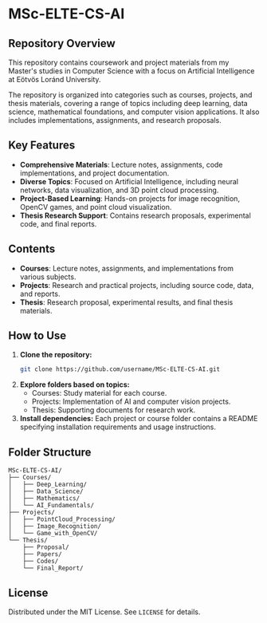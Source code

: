 # MSc-ELTE-CS-AI

## Repository Overview
This repository contains coursework and project materials from my Master's studies in Computer Science with a focus on Artificial Intelligence at Eötvös Loránd University.

The repository is organized into categories such as courses, projects, and thesis materials, covering a range of topics including deep learning, data science, mathematical foundations, and computer vision applications. It also includes implementations, assignments, and research proposals.

## Key Features
- **Comprehensive Materials**: Lecture notes, assignments, code implementations, and project documentation.
- **Diverse Topics**: Focused on Artificial Intelligence, including neural networks, data visualization, and 3D point cloud processing.
- **Project-Based Learning**: Hands-on projects for image recognition, OpenCV games, and point cloud visualization.
- **Thesis Research Support**: Contains research proposals, experimental code, and final reports.

## Contents
- **Courses**: Lecture notes, assignments, and implementations from various subjects.
- **Projects**: Research and practical projects, including source code, data, and reports.
- **Thesis**: Research proposal, experimental results, and final thesis materials.

## How to Use
1. **Clone the repository:**
   ```bash
   git clone https://github.com/username/MSc-ELTE-CS-AI.git
   ```
2. **Explore folders based on topics:**
   - Courses: Study material for each course.
   - Projects: Implementation of AI and computer vision projects.
   - Thesis: Supporting documents for research work.
3. **Install dependencies:** Each project or course folder contains a README specifying installation requirements and usage instructions.

## Folder Structure
```
MSc-ELTE-CS-AI/
├── Courses/
│   ├── Deep_Learning/
│   ├── Data_Science/
│   ├── Mathematics/
│   └── AI_Fundamentals/
├── Projects/
│   ├── PointCloud_Processing/
│   ├── Image_Recognition/
│   └── Game_with_OpenCV/
└── Thesis/
    ├── Proposal/
    ├── Papers/
    ├── Codes/
    └── Final_Report/
```


## License
Distributed under the MIT License. See `LICENSE` for details.

